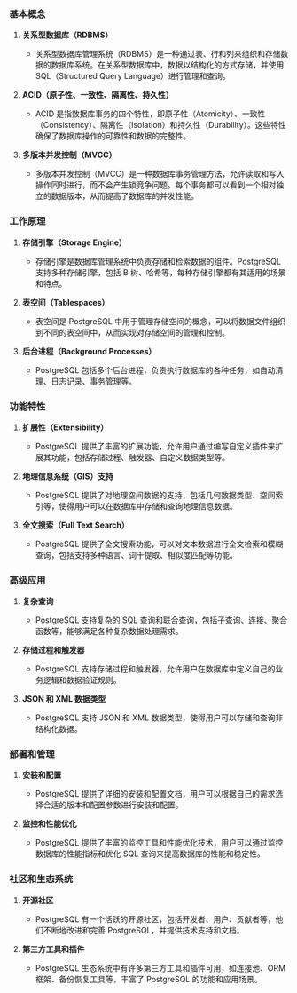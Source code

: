 ### 基本概念

1. **关系型数据库（RDBMS）**
    
    - 关系型数据库管理系统（RDBMS）是一种通过表、行和列来组织和存储数据的数据库系统。在关系型数据库中，数据以结构化的方式存储，并使用 SQL（Structured Query Language）进行管理和查询。
2. **ACID（原子性、一致性、隔离性、持久性）**
    
    - ACID 是指数据库事务的四个特性，即原子性（Atomicity）、一致性（Consistency）、隔离性（Isolation）和持久性（Durability）。这些特性确保了数据库操作的可靠性和数据的完整性。
3. **多版本并发控制（MVCC）**
    
    - 多版本并发控制（MVCC）是一种数据库事务管理方法，允许读取和写入操作同时进行，而不会产生锁竞争问题。每个事务都可以看到一个相对独立的数据版本，从而提高了数据库的并发性能。

### 工作原理

1. **存储引擎（Storage Engine）**
    
    - 存储引擎是数据库管理系统中负责存储和检索数据的组件。PostgreSQL 支持多种存储引擎，包括 B 树、哈希等，每种存储引擎都有其适用的场景和特点。
2. **表空间（Tablespaces）**
    
    - 表空间是 PostgreSQL 中用于管理存储空间的概念，可以将数据文件组织到不同的表空间中，从而实现对存储空间的管理和控制。
3. **后台进程（Background Processes）**
    
    - PostgreSQL 包括多个后台进程，负责执行数据库的各种任务，如自动清理、日志记录、事务管理等。

### 功能特性

1. **扩展性（Extensibility）**
    
    - PostgreSQL 提供了丰富的扩展功能，允许用户通过编写自定义插件来扩展其功能，包括存储过程、触发器、自定义数据类型等。
2. **地理信息系统（GIS）支持**
    
    - PostgreSQL 提供了对地理空间数据的支持，包括几何数据类型、空间索引等，使得用户可以在数据库中存储和查询地理信息数据。
3. **全文搜索（Full Text Search）**
    
    - PostgreSQL 提供了全文搜索功能，可以对文本数据进行全文检索和模糊查询，包括支持多种语言、词干提取、相似度匹配等功能。

### 高级应用

1. **复杂查询**
    
    - PostgreSQL 支持复杂的 SQL 查询和联合查询，包括子查询、连接、聚合函数等，能够满足各种复杂数据处理需求。
2. **存储过程和触发器**
    
    - PostgreSQL 支持存储过程和触发器，允许用户在数据库中定义自己的业务逻辑和数据验证规则。
3. **JSON 和 XML 数据类型**
    
    - PostgreSQL 支持 JSON 和 XML 数据类型，使得用户可以存储和查询非结构化数据。

### 部署和管理

1. **安装和配置**
    
    - PostgreSQL 提供了详细的安装和配置文档，用户可以根据自己的需求选择合适的版本和配置参数进行安装和配置。
2. **监控和性能优化**
    
    - PostgreSQL 提供了丰富的监控工具和性能优化技术，用户可以通过监控数据库的性能指标和优化 SQL 查询来提高数据库的性能和稳定性。

### 社区和生态系统

1. **开源社区**
    
    - PostgreSQL 有一个活跃的开源社区，包括开发者、用户、贡献者等，他们不断地改进和完善 PostgreSQL，并提供技术支持和文档。
2. **第三方工具和插件**
    
    - PostgreSQL 生态系统中有许多第三方工具和插件可用，如连接池、ORM 框架、备份恢复工具等，丰富了 PostgreSQL 的功能和应用场景。
